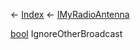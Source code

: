 ← [Index](Api-Index) ← [IMyRadioAntenna](Sandbox.ModAPI.Ingame.IMyRadioAntenna)

[bool](System.Boolean) IgnoreOtherBroadcast
